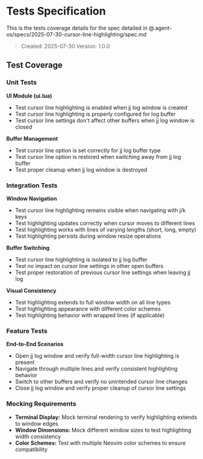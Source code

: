 # Tests Specification

This is the tests coverage details for the spec detailed in @.agent-os/specs/2025-07-30-cursor-line-highlighting/spec.md

> Created: 2025-07-30
> Version: 1.0.0

## Test Coverage

### Unit Tests

**UI Module (ui.lua)**
- Test cursor line highlighting is enabled when jj log window is created
- Test cursor line highlighting is properly configured for log buffer
- Test cursor line settings don't affect other buffers when jj log window is closed

**Buffer Management**
- Test cursor line option is set correctly for jj log buffer type
- Test cursor line option is restored when switching away from jj log buffer
- Test proper cleanup when jj log window is destroyed

### Integration Tests

**Window Navigation**
- Test cursor line highlighting remains visible when navigating with j/k keys
- Test highlighting updates correctly when cursor moves to different lines
- Test highlighting works with lines of varying lengths (short, long, empty)
- Test highlighting persists during window resize operations

**Buffer Switching**
- Test cursor line highlighting is isolated to jj log buffer
- Test no impact on cursor line settings in other open buffers
- Test proper restoration of previous cursor line settings when leaving jj log

**Visual Consistency**
- Test highlighting extends to full window width on all line types
- Test highlighting appearance with different color schemes
- Test highlighting behavior with wrapped lines (if applicable)

### Feature Tests

**End-to-End Scenarios**
- Open jj log window and verify full-width cursor line highlighting is present
- Navigate through multiple lines and verify consistent highlighting behavior
- Switch to other buffers and verify no unintended cursor line changes
- Close jj log window and verify proper cleanup of cursor line settings

### Mocking Requirements

- **Terminal Display:** Mock terminal rendering to verify highlighting extends to window edges
- **Window Dimensions:** Mock different window sizes to test highlighting width consistency
- **Color Schemes:** Test with multiple Neovim color schemes to ensure compatibility